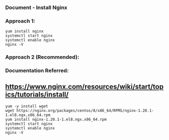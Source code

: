 ### Document - Install Nginx
### Approach 1:
```
yum install nginx
systemctl start nginx
systemctl enable nginx
nginx -V
```
### Approach 2 (Recommended):

### Documentation Referred:

## https://www.nginx.com/resources/wiki/start/topics/tutorials/install/
```
yum -y install wget
wget https://nginx.org/packages/centos/8/x86_64/RPMS/nginx-1.20.1-1.el8.ngx.x86_64.rpm
yum install nginx-1.20.1-1.el8.ngx.x86_64.rpm
systemctl start nginx
systemctl enable nginx
nginx -V
```
